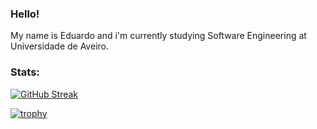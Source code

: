 ### Hello!
My name is Eduardo and i'm currently studying Software Engineering at Universidade de Aveiro. 

### Stats:
[![GitHub Streak](https://github-readme-streak-stats.herokuapp.com/?user=pedromonteiro01&theme=dark)](https://git.io/streak-stats)

[![trophy](https://github-profile-trophy.vercel.app/?username=rezeett&theme=dracula&margin-w=5&margin-h=5&row=2&column=4)](https://github.com/rezeett/)
